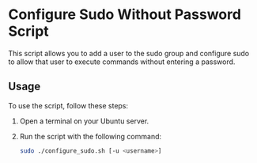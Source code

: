 # Configure Sudo Without Password Script

This script allows you to add a user to the sudo group and configure sudo to allow that user to execute commands without entering a password.

## Usage

To use the script, follow these steps:

1. Open a terminal on your Ubuntu server.

2. Run the script with the following command:

   ```bash
   sudo ./configure_sudo.sh [-u <username>]
